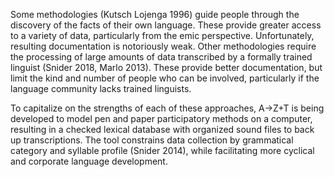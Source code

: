 <p>Some methodologies (Kutsch Lojenga 1996) guide people through the discovery of the facts of their own language. These provide greater access to a variety
of data, particularly from the emic perspective. Unfortunately, resulting documentation is notoriously weak. Other methodologies require the processing of large amounts of data transcribed by a formally
trained linguist (Snider 2018, Marlo 2013). These provide better documentation, but limit the kind and number of people who can be involved, particularly if the language community lacks trained linguists.</p>
<p>To capitalize on the strengths of each of these approaches, A→Z+T is being developed to model pen and paper participatory methods on a computer, resulting in a checked
lexical database with organized sound files to back up transcriptions. The tool constrains data collection by grammatical category and syllable profile (Snider 2014), while facilitating more cyclical and
corporate language development.</p>

